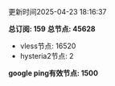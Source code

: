 更新时间2025-04-23 18:16:37

**总订阅: 159**
**总节点: 45628**
- vless节点: 16520
- hysteria2节点: 2

**google ping有效节点: 1500**
